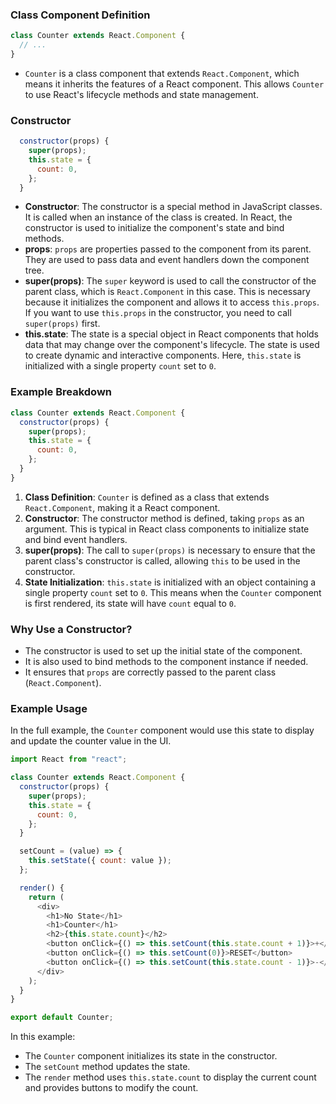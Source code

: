 ### Class Component Definition
```javascript
class Counter extends React.Component {
  // ...
}
```
- `Counter` is a class component that extends `React.Component`, which means it inherits the features of a React component. This allows `Counter` to use React's lifecycle methods and state management.

### Constructor
```javascript
  constructor(props) {
    super(props);
    this.state = {
      count: 0,
    };
  }
```
- **Constructor**: The constructor is a special method in JavaScript classes. It is called when an instance of the class is created. In React, the constructor is used to initialize the component's state and bind methods.
- **props**: `props` are properties passed to the component from its parent. They are used to pass data and event handlers down the component tree.
- **super(props)**: The `super` keyword is used to call the constructor of the parent class, which is `React.Component` in this case. This is necessary because it initializes the component and allows it to access `this.props`. If you want to use `this.props` in the constructor, you need to call `super(props)` first.
- **this.state**: The state is a special object in React components that holds data that may change over the component's lifecycle. The state is used to create dynamic and interactive components. Here, `this.state` is initialized with a single property `count` set to `0`.

### Example Breakdown
```javascript
class Counter extends React.Component {
  constructor(props) {
    super(props);
    this.state = {
      count: 0,
    };
  }
}
```
1. **Class Definition**: `Counter` is defined as a class that extends `React.Component`, making it a React component.
2. **Constructor**: The constructor method is defined, taking `props` as an argument. This is typical in React class components to initialize state and bind event handlers.
3. **super(props)**: The call to `super(props)` is necessary to ensure that the parent class's constructor is called, allowing `this` to be used in the constructor.
4. **State Initialization**: `this.state` is initialized with an object containing a single property `count` set to `0`. This means when the `Counter` component is first rendered, its state will have `count` equal to `0`.

### Why Use a Constructor?
- The constructor is used to set up the initial state of the component.
- It is also used to bind methods to the component instance if needed.
- It ensures that `props` are correctly passed to the parent class (`React.Component`).

### Example Usage
In the full example, the `Counter` component would use this state to display and update the counter value in the UI.

```javascript
import React from "react";

class Counter extends React.Component {
  constructor(props) {
    super(props);
    this.state = {
      count: 0,
    };
  }

  setCount = (value) => {
    this.setState({ count: value });
  };

  render() {
    return (
      <div>
        <h1>No State</h1>
        <h1>Counter</h1>
        <h2>{this.state.count}</h2>
        <button onClick={() => this.setCount(this.state.count + 1)}>+</button>
        <button onClick={() => this.setCount(0)}>RESET</button>
        <button onClick={() => this.setCount(this.state.count - 1)}>-</button>
      </div>
    );
  }
}

export default Counter;
```

In this example:
- The `Counter` component initializes its state in the constructor.
- The `setCount` method updates the state.
- The `render` method uses `this.state.count` to display the current count and provides buttons to modify the count.

